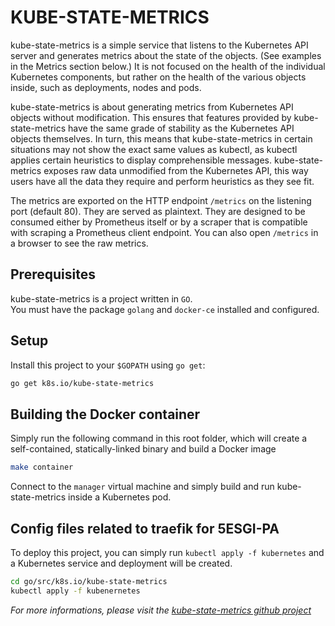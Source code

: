 # KUBE-STATE-METRICS
kube-state-metrics is a simple service that listens to the Kubernetes API server and generates metrics about the state of the objects. (See examples in the Metrics section below.) It is not focused on the health of the individual Kubernetes components, but rather on the health of the various objects inside, such as deployments, nodes and pods.

kube-state-metrics is about generating metrics from Kubernetes API objects without modification. This ensures that features provided by kube-state-metrics have the same grade of stability as the Kubernetes API objects themselves. In turn, this means that kube-state-metrics in certain situations may not show the exact same values as kubectl, as kubectl applies certain heuristics to display comprehensible messages. kube-state-metrics exposes raw data unmodified from the Kubernetes API, this way users have all the data they require and perform heuristics as they see fit.

The metrics are exported on the HTTP endpoint `/metrics` on the listening port (default 80). They are served as plaintext. They are designed to be consumed either by Prometheus itself or by a scraper that is compatible with scraping a Prometheus client endpoint. You can also open `/metrics` in a browser to see the raw metrics.

## Prerequisites

kube-state-metrics is a project written in `GO`.  
You must have the package `golang` and `docker-ce` installed and configured.

## Setup

Install this project to your `$GOPATH` using `go get`:

```sh
go get k8s.io/kube-state-metrics
```

## Building the Docker container

Simply run the following command in this root folder, which will create a self-contained, statically-linked binary and build a Docker image

```sh
make container
```

Connect to the `manager` virtual machine and simply build and run kube-state-metrics inside a Kubernetes pod.


## Config files related to traefik for 5ESGI-PA

To deploy this project, you can simply run `kubectl apply -f kubernetes` and a Kubernetes service and deployment will be created. 

```sh
cd go/src/k8s.io/kube-state-metrics
kubectl apply -f kubenernetes
```

*For more informations, please visit the [kube-state-metrics github project](https://github.com/kubernetes/kube-state-metrics)*